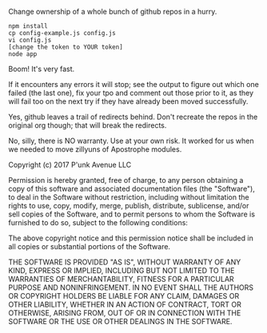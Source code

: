 Change ownership of a whole bunch of github repos in a hurry.

```
npm install
cp config-example.js config.js
vi config.js
[change the token to YOUR token]
node app
```

Boom! It's very fast.

If it encounters any errors it will stop; see the output to figure out which one failed (the last one), fix your tpo and comment out those prior to it, as they will fail too on the next try if they have already been moved successfully.

Yes, github leaves a trail of redirects behind. Don't recreate the repos in the original org though; that will break the redirects.

No, silly, there is NO warranty. Use at your own risk. It worked for us when we needed to move zillyuns of Apostrophe modules.

Copyright (c) 2017 P'unk Avenue LLC

Permission is hereby granted, free of charge, to any person obtaining a copy of this software and associated documentation files (the "Software"), to deal in the Software without restriction, including without limitation the rights to use, copy, modify, merge, publish, distribute, sublicense, and/or sell copies of the Software, and to permit persons to whom the Software is furnished to do so, subject to the following conditions:

The above copyright notice and this permission notice shall be included in all copies or substantial portions of the Software.

THE SOFTWARE IS PROVIDED "AS IS", WITHOUT WARRANTY OF ANY KIND, EXPRESS OR IMPLIED, INCLUDING BUT NOT LIMITED TO THE WARRANTIES OF MERCHANTABILITY, FITNESS FOR A PARTICULAR PURPOSE AND NONINFRINGEMENT. IN NO EVENT SHALL THE AUTHORS OR COPYRIGHT HOLDERS BE LIABLE FOR ANY CLAIM, DAMAGES OR OTHER LIABILITY, WHETHER IN AN ACTION OF CONTRACT, TORT OR OTHERWISE, ARISING FROM, OUT OF OR IN CONNECTION WITH THE SOFTWARE OR THE USE OR OTHER DEALINGS IN THE SOFTWARE.


